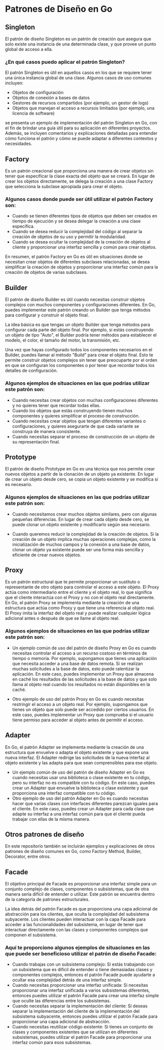 # **Patrones de Diseño en Go**
## Singleton
El patrón de diseño Singleton es un patrón de creación que asegura que solo existe una instancia de una determinada clase, y que provee un punto global de acceso a ella.

### ¿En qué casos puedo aplicar el patrón Singleton?
El patrón Singleton es útil en aquellos casos en los que se requiere tener una única instancia global de una clase. Algunos casos de uso comunes incluyen:

- Objetos de configuración
- Objetos de conexión a bases de datos
- Gestores de recursos compartidos (por ejemplo, un gestor de logs)
- Objetos que manejan el acceso a recursos limitados (por ejemplo, una licencia de software)

 se presenta un ejemplo de implementación del patrón Singleton en Go, con el fin de brindar una guía útil para su aplicación en diferentes proyectos. Además, se incluyen comentarios y explicaciones detalladas para entender cómo funciona el patrón y cómo se puede adaptar a diferentes contextos y necesidades.

## Factory
Es un patrón creacional que proporciona una manera de crear objetos sin tener que especificar la clase exacta del objeto que se creará. En lugar de crear los objetos directamente, se delega la creación a una clase Factory que selecciona la subclase apropiada para crear el objeto.

###  Algunos casos donde puede ser útil utilizar el patrón Factory son:

- Cuando se tienen diferentes tipos de objetos que deben ser creados en tiempo de ejecución y se desea delegar la creación a una clase específica.
- Cuando se desea reducir la complejidad del código al separar la creación de objetos de su uso y permitir la modularidad.
- Cuando se desea ocultar la complejidad de la creación de objetos al cliente y proporcionar una interfaz sencilla y común para crear objetos.

En resumen, el patrón Factory en Go es útil en situaciones donde se necesitan crear objetos de diferentes subclases relacionadas, se desea simplificar la creación de objetos y proporcionar una interfaz común para la creación de objetos de varias subclases.

## Builder 
El patrón de diseño Builder es útil cuando necesitas construir objetos complejos con muchos componentes y configuraciones diferentes. En Go, puedes implementar este patrón creando un Builder que tenga métodos para configurar y construir el objeto final.

La idea básica es que tengas un objeto Builder que tenga métodos para configurar cada parte del objeto final. Por ejemplo, si estás construyendo un objeto de tipo "Auto", el Builder podría tener métodos para establecer el modelo, el color, el tamaño del motor, la transmisión, etc.

Una vez que hayas configurado todos los componentes necesarios en el Builder, puedes llamar al método "Build" para crear el objeto final. Esto te permite construir objetos complejos sin tener que preocuparte por el orden en que se configuran los componentes o por tener que recordar todos los detalles de configuración.

### Algunos ejemplos de situaciones en las que podrías utilizar este patrón son:
- Cuando necesitas crear objetos con muchas configuraciones diferentes y no quieres tener que recordar todas ellas.
- Cuando los objetos que estás construyendo tienen muchos componentes y quieres simplificar el proceso de construcción.
- Cuando necesitas crear objetos que tengan diferentes variantes o configuraciones, y quieres asegurarte de que cada variante se construya de manera consistente.
- Cuando necesitas separar el proceso de construcción de un objeto de su representación final.

## Prototype
El patrón de diseño Prototype en Go es una técnica que nos permite crear nuevos objetos a partir de la clonación de un objeto ya existente. En lugar de crear un objeto desde cero, se copia un objeto existente y se modifica si es necesario.

### Algunos ejemplos de situaciones en las que podrías utilizar este patrón son:

- Cuando necesitamos crear muchos objetos similares, pero con algunas pequeñas diferencias. En lugar de crear cada objeto desde cero, se puede clonar un objeto existente y modificarlo según sea necesario.

- Cuando queremos reducir la complejidad de la creación de objetos. Si la creación de un objeto implica muchas operaciones complejas, como la inicialización de muchos campos y la conexión a una base de datos, clonar un objeto ya existente puede ser una forma más sencilla y eficiente de crear nuevos objetos.

## Proxy
Es un patrón estructural que te permite proporcionar un sustituto o representante de otro objeto para controlar el acceso a este objeto. El Proxy actúa como intermediario entre el cliente y el objeto real, lo que significa que el cliente interactúa con el Proxy y no con el objeto real directamente.
En Go, el patrón Proxy se implementa mediante la creación de una estructura que actúa como Proxy y que tiene una referencia al objeto real. El Proxy imita la interfaz del objeto real y puede realizar cualquier lógica adicional antes o después de que se llame al objeto real.

### Algunos ejemplos de situaciones en las que podrías utilizar este patrón son:

- Un ejemplo común de uso del patrón de diseño Proxy en Go es cuando necesitas controlar el acceso a un recurso costoso en términos de tiempo o memoria. Por ejemplo, supongamos que tienes una aplicación que necesita acceder a una base de datos remota. Si se realizan muchas solicitudes a la base de datos, esto puede ralentizar la aplicación. En este caso, puedes implementar un Proxy que almacena en caché los resultados de las solicitudes a la base de datos y que solo llama al objeto real cuando los resultados no están disponibles en la caché.

- Otro ejemplo de uso del patrón Proxy en Go es cuando necesitas restringir el acceso a un objeto real. Por ejemplo, supongamos que tienes un objeto que solo puede ser accedido por ciertos usuarios. En este caso, puedes implementar un Proxy que comprueba si el usuario tiene permiso para acceder al objeto antes de permitir el acceso.

## Adapter
En Go, el patrón Adapter se implementa mediante la creación de una estructura que envuelve o adapta el objeto existente y que expone una nueva interfaz. El Adapter redirige las solicitudes de la nueva interfaz al objeto existente y las adapta para que sean comprensibles para ese objeto.

- Un ejemplo común de uso del patrón de diseño Adapter en Go es cuando necesitas usar una biblioteca o clase existente en tu código, pero su interfaz no es compatible con tu código. En este caso, puedes crear un Adapter que envuelve la biblioteca o clase existente y que proporciona una interfaz compatible con tu código.
- Otro ejemplo de uso del patrón Adapter en Go es cuando necesitas hacer que varias clases con interfaces diferentes parezcan iguales para el cliente. En este caso, puedes crear un Adapter para cada clase que adapte su interfaz a una interfaz común para que el cliente pueda trabajar con ellas de la misma manera.

## Otros patrones de diseño
En este repositorio también se incluirán ejemplos y explicaciones de otros patrones de diseño comunes en Go, como Factory Method, Builder, Decorator, entre otros.

## Facade 
El objetivo principal de Facade es proporcionar una interfaz simple para un conjunto complejo de clases, componentes o subsistemas, que de otra manera sería difícil de entender o utilizar. Este patrón se encuentra dentro de la categoría de patrones estructurales.

La idea detrás del patrón Facade es que proporciona una capa adicional de abstracción para los clientes, que oculta la complejidad del subsistema subyacente. Los clientes pueden interactuar con la capa Facade para acceder a las funcionalidades del subsistema, en lugar de tener que interactuar directamente con las clases y componentes complejos que componen el subsistema.

### Aquí te proporciono algunos ejemplos de situaciones en las que puede ser beneficioso utilizar el patrón de diseño Facade:

- Cuando trabajas con un subsistema complejo: Si estás trabajando con un subsistema que es difícil de entender o tiene demasiadas clases y componentes complejos, entonces el patrón Facade puede ayudarte a ocultar esa complejidad detrás de una interfaz simple.
- Cuando necesitas proporcionar una interfaz unificada: Si necesitas proporcionar una interfaz unificada a varios subsistemas diferentes, entonces puedes utilizar el patrón Facade para crear una interfaz simple que oculte las diferencias entre los subsistemas.
- Cuando necesitas separar la implementación del cliente: Si deseas separar la implementación del cliente de la implementación del subsistema subyacente, entonces puedes utilizar el patrón Facade para proporcionar una capa adicional de abstracción.
- Cuando necesitas reutilizar código existente: Si tienes un conjunto de clases y componentes existentes que se utilizan en diferentes subsistemas, puedes utilizar el patrón Facade para proporcionar una interfaz común para esos subsistemas.

